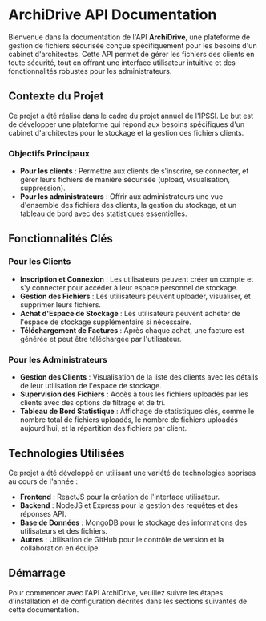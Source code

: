 # ArchiDrive API Documentation

Bienvenue dans la documentation de l'API **ArchiDrive**, une plateforme de gestion de fichiers sécurisée conçue spécifiquement pour les besoins d'un cabinet d'architectes. Cette API permet de gérer les fichiers des clients en toute sécurité, tout en offrant une interface utilisateur intuitive et des fonctionnalités robustes pour les administrateurs.

## Contexte du Projet

Ce projet a été réalisé dans le cadre du projet annuel de l'IPSSI. Le but est de développer une plateforme qui répond aux besoins spécifiques d'un cabinet d'architectes pour le stockage et la gestion des fichiers clients.

### Objectifs Principaux

- **Pour les clients** : Permettre aux clients de s'inscrire, se connecter, et gérer leurs fichiers de manière sécurisée (upload, visualisation, suppression).
- **Pour les administrateurs** : Offrir aux administrateurs une vue d'ensemble des fichiers des clients, la gestion du stockage, et un tableau de bord avec des statistiques essentielles.

## Fonctionnalités Clés

### Pour les Clients

- **Inscription et Connexion** : Les utilisateurs peuvent créer un compte et s'y connecter pour accéder à leur espace personnel de stockage.
- **Gestion des Fichiers** : Les utilisateurs peuvent uploader, visualiser, et supprimer leurs fichiers.
- **Achat d'Espace de Stockage** : Les utilisateurs peuvent acheter de l'espace de stockage supplémentaire si nécessaire.
- **Téléchargement de Factures** : Après chaque achat, une facture est générée et peut être téléchargée par l'utilisateur.

### Pour les Administrateurs

- **Gestion des Clients** : Visualisation de la liste des clients avec les détails de leur utilisation de l'espace de stockage.
- **Supervision des Fichiers** : Accès à tous les fichiers uploadés par les clients avec des options de filtrage et de tri.
- **Tableau de Bord Statistique** : Affichage de statistiques clés, comme le nombre total de fichiers uploadés, le nombre de fichiers uploadés aujourd'hui, et la répartition des fichiers par client.

## Technologies Utilisées

Ce projet a été développé en utilisant une variété de technologies apprises au cours de l'année :

- **Frontend** : ReactJS pour la création de l'interface utilisateur.
- **Backend** : NodeJS et Express pour la gestion des requêtes et des réponses API.
- **Base de Données** : MongoDB pour le stockage des informations des utilisateurs et des fichiers.
- **Autres** : Utilisation de GitHub pour le contrôle de version et la collaboration en équipe.

## Démarrage

Pour commencer avec l'API ArchiDrive, veuillez suivre les étapes d'installation et de configuration décrites dans les sections suivantes de cette documentation.
